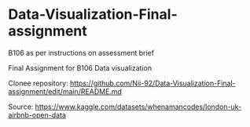 # Data-Visualization-Final-assignment

B106 as per instructions on assessment brief

Final Assignment for B106 Data visualization

Clonee repository: https://github.com/Nii-92/Data-Visualization-Final-assignment/edit/main/README.md

Source: https://www.kaggle.com/datasets/whenamancodes/london-uk-airbnb-open-data
